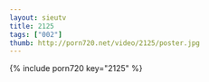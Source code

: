 ```yaml
--- 
layout: sieutv
title: 2125
tags: ["002"]
thumb: http://porn720.net/video/2125/poster.jpg
---
```

{% include porn720 key="2125" %} 
